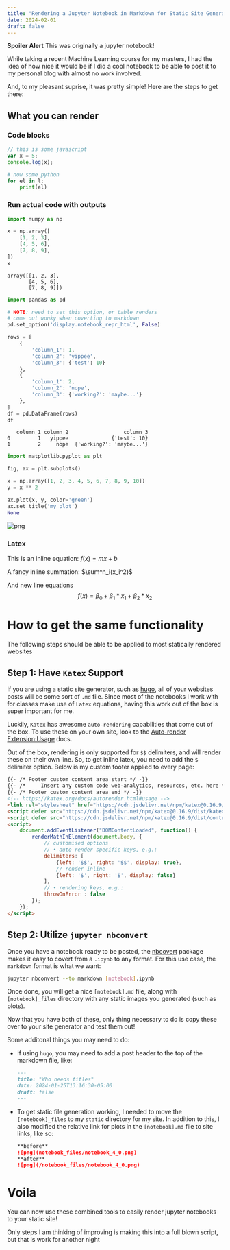 ```yaml
---
title: "Rendering a Jupyter Notebook in Markdown for Static Site Generation"
date: 2024-02-01
draft: false
---
```


**Spoiler Alert** This was originally a jupyter notebook!

While taking a recent Machine Learning course for my masters, I had 
the idea of how nice it would be if I did a cool notebook to be able
to post it to my personal blog with almost no work involved. 

And, to my pleasant suprise, it was pretty simple! Here are the steps to get there:

## What you can render

### Code blocks

```js
// this is some javascript
var x = 5;
console.log(x);
```

```python
# now some python
for el in l:
    print(el)
```

### Run actual code with outputs


```python
import numpy as np

x = np.array([
    [1, 2, 3],
    [4, 5, 6],
    [7, 8, 9],
])
x
```




    array([[1, 2, 3],
           [4, 5, 6],
           [7, 8, 9]])




```python
import pandas as pd

# NOTE: need to set this option, or table renders
# come out wonky when coverting to markdown
pd.set_option('display.notebook_repr_html', False)

rows = [
    {
        'column_1': 1,
        'column_2': 'yippee',
        'column_3': {'test': 10}
    },
    {
        'column_1': 2,
        'column_2': 'nope',
        'column_3': {'working?': 'maybe...'} 
    },
] 
df = pd.DataFrame(rows)
df
```




       column_1 column_2                  column_3
    0         1   yippee              {'test': 10}
    1         2     nope  {'working?': 'maybe...'}




```python
import matplotlib.pyplot as plt

fig, ax = plt.subplots()

x = np.array([1, 2, 3, 4, 5, 6, 7, 8, 9, 10])
y = x ** 2

ax.plot(x, y, color='green')
ax.set_title('my plot')
None
```


    
![png](/render_notebook_files/render_notebook_4_0.png)
    


### Latex

This is an inline equation: $f(x) = mx + b$

A fancy inline summation: $\sum^n_i(x_i^2)$

And new line equations $$f(x) = \beta_0 + \beta_1 * x_1 + \beta_2 * x_2$$

# How to get the same functionality

The following steps should be able to be applied to most statically rendered websites

## Step 1: Have `Katex` Support

If you are using a static site generator, such as [hugo](https://gohugo.io/), all of your websites
posts will be some sort of `.md` file. Since most of the notebooks I work with for classes make use 
of `Latex` equations, having this work out of the box is super important for me.

Luckily, `Katex` has awesome `auto-rendering` capabilities that come out of the box. To use these on your
own site, look to the [Auto-render Extension:Usage](https://katex.org/docs/autorender.html#usage) docs. 

Out of the box, rendering is only supported for `$$` delimiters, and will render these on their own line.
So, to get inline latex, you need to add the `$` delimiter option. Below is my custom footer applied to every page:

```html
{{- /* Footer custom content area start */ -}}
{{- /*     Insert any custom code web-analytics, resources, etc. here */ -}}
{{- /* Footer custom content area end */ -}}
<!-- https://katex.org/docs/autorender.html#usage -->
<link rel="stylesheet" href="https://cdn.jsdelivr.net/npm/katex@0.16.9/dist/katex.min.css" integrity="sha384-n8MVd4RsNIU0tAv4ct0nTaAbDJwPJzDEaqSD1odI+WdtXRGWt2kTvGFasHpSy3SV" crossorigin="anonymous">
<script defer src="https://cdn.jsdelivr.net/npm/katex@0.16.9/dist/katex.min.js" integrity="sha384-XjKyOOlGwcjNTAIQHIpgOno0Hl1YQqzUOEleOLALmuqehneUG+vnGctmUb0ZY0l8" crossorigin="anonymous"></script>
<script defer src="https://cdn.jsdelivr.net/npm/katex@0.16.9/dist/contrib/auto-render.min.js" integrity="sha384-+VBxd3r6XgURycqtZ117nYw44OOcIax56Z4dCRWbxyPt0Koah1uHoK0o4+/RRE05" crossorigin="anonymous"></script>
<script>
    document.addEventListener("DOMContentLoaded", function() {
        renderMathInElement(document.body, {
            // customised options
            // • auto-render specific keys, e.g.:
            delimiters: [
                {left: '$$', right: '$$', display: true},
                // render inline
                {left: '$', right: '$', display: false}
            ],
            // • rendering keys, e.g.:
            throwOnError : false
        });
    });
</script>
```

## Step 2: Utilize `jupyter nbconvert`

Once you have a notebook ready to be posted, the [nbcovert](https://pypi.org/project/nbconvert/) package makes it easy
to covert from a `.ipynb` to any format. For this use case, the `markdown` format is what we want:

```bash
jupyter nbconvert --to markdown [notebook].ipynb
```

Once done, you will get a nice `[notebook].md` file, along with 
`[notebook]_files` directory with any static images you generated (such as plots).

Now that you have both of these, only thing necessary to do is copy these over to your
site generator and test them out! 

Some additonal things you may need to do:
- If using `hugo`, you may need to add a post header to the top of the markdown file, like:
    ```md
    ---
    title: "Who needs titles"
    date: 2024-01-25T13:16:30-05:00
    draft: false
    ---
    ```
- To get static file generation working, I needed to move the `[notebook]_files` to my `static`
directory for my site. In addition to this, I also modified the relative link for plots in the `[notebook].md`
file to site links, like so:
    ```md
    **before**
    ![png](notebook_files/notebook_4_0.png)
    **after**
    ![png](/notebook_files/notebook_4_0.png)
    ```


# Voila

You can now use these combined tools to easily render jupyter notebooks to your static site!

Only steps I am thinking of improving is making this into a full blown script, but that is work
for another night

